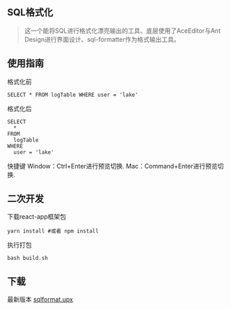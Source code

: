 [](https://github.com/dounine/utools-sqlformat/blob/master/show.gif)

## SQL格式化
> 这一个能将SQL进行格式化漂亮输出的工具、底层使用了AceEditor与Ant Design进行界面设计、sql-formatter作为格式输出工具。

## 使用指南

格式化前
```
SELECT * FROM logTable WHERE user = 'lake'
```

格式化后
```
SELECT
  *
FROM
  logTable
WHERE
  user = 'lake'
```

快捷键
Window：Ctrl+Enter进行预览切换.
Mac：Command+Enter进行预览切换.

## 二次开发
下载react-app框架包
```
yarn install #或者 npm install
```

执行打包
```
bash build.sh
```

## 下载
最新版本 [sqlformat.upx](https://github.com/dounine/utools-sqlformat/blob/master/version/sqlformat-0.0.1.upx?raw=true)




